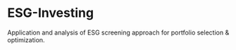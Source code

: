 # ESG-Investing
 Application and analysis of ESG screening approach for portfolio selection & optimization.
